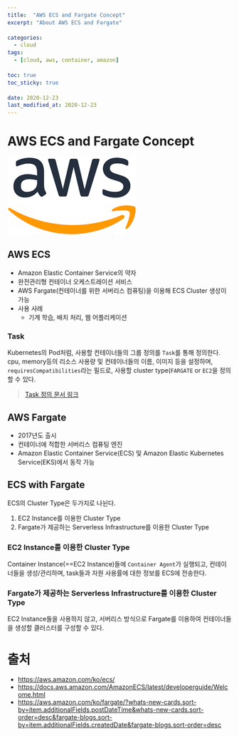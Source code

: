 ```yaml
---
title:  "AWS ECS and Fargate Concept"
excerpt: "About AWS ECS and Fargate"

categories:
  - cloud
tags:
  - [cloud, aws, container, amazon]

toc: true
toc_sticky: true
 
date: 2020-12-23
last_modified_at: 2020-12-23
---
```


# AWS ECS and Fargate Concept
![aws logo](/assets/img/analysis/2020-12-23-14-35-23.png)
## AWS ECS
- Amazon Elastic Container Service의 약자
- 완전관리형 컨테이너 오케스트레이션 서비스
- AWS Fargate(컨테이너를 위한 서버리스 컴퓨팅)을 이용해 ECS Cluster 생성이 가능
- 사용 사례
    - 기계 학습, 배치 처리, 웹 어플리케이션

### Task
Kubernetes의 Pod처럼, 사용할 컨테이너들의 그룹 정의를 `Task`를 통해 정의한다. cpu, memory등의 리소스 사용량 및 컨테이너들의 이름, 이미지 등을 설정하며, `requiresCompatibilities`라는 필드로, 사용할 cluster type(`FARGATE` or `EC2`을 정의 할 수 있다.
> [Task 정의 문서 링크](https://docs.aws.amazon.com/AmazonECS/latest/developerguide/create-task-definition.html)

## AWS Fargate
- 2017년도 출시
- 컨테이너에 적합한 서버리스 컴퓨팅 엔진
- Amazon Elastic Container Service(ECS) 및 Amazon Elastic Kubernetes Service(EKS)에서 동작 가능

## ECS with Fargate
ECS의 Cluster Type은 두가지로 나뉜다.
1. EC2 Instance를 이용한 Cluster Type
2. Fargate가 제공하는 Serverless Infrastructure를 이용한 Cluster Type

### EC2 Instance를 이용한 Cluster Type
Container Instance(==EC2 Instance)들에 `Container Agent`가 실행되고, 컨테이너들을 생성/관리하며, task들과 자원 사용률에 대한 정보를 ECS에 전송한다.

### Fargate가 제공하는 Serverless Infrastructure를 이용한 Cluster Type
EC2 Instance들을 사용하지 않고, 서버리스 방식으로 Fargate를 이용하여 컨테이너들을 생성할 클러스터를 구성할 수 있다.

# 출처
- https://aws.amazon.com/ko/ecs/
- https://docs.aws.amazon.com/AmazonECS/latest/developerguide/Welcome.html
- https://aws.amazon.com/ko/fargate/?whats-new-cards.sort-by=item.additionalFields.postDateTime&whats-new-cards.sort-order=desc&fargate-blogs.sort-by=item.additionalFields.createdDate&fargate-blogs.sort-order=desc

